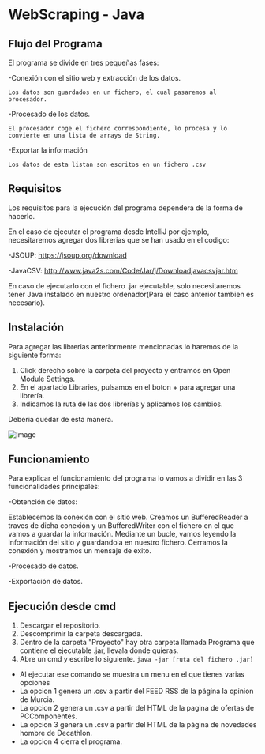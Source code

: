 # WebScraping - Java

## Flujo del Programa

El programa se divide en tres pequeñas fases:

  -Conexión con el sitio web y extracción de los datos.
  
    Los datos son guardados en un fichero, el cual pasaremos al procesador.
    
  -Procesado de los datos.  
  
    El procesador coge el fichero correspondiente, lo procesa y lo convierte en una lista de arrays de String.
    
  -Exportar la información
  
    Los datos de esta listan son escritos en un fichero .csv
  

## Requisitos

Los requisitos para la ejecución del programa dependerá de la forma de hacerlo.

En el caso de ejecutar el programa desde IntelliJ por ejemplo, necesitaremos agregar dos librerias que se han usado en el codigo:

  -JSOUP: https://jsoup.org/download
  
  -JavaCSV: http://www.java2s.com/Code/Jar/j/Downloadjavacsvjar.htm
  
En caso de ejecutarlo con el fichero .jar ejecutable, solo necesitaremos tener Java instalado en nuestro ordenador(Para el caso anterior tambien es necesario).

## Instalación

Para agregar las librerias anteriormente mencionadas lo haremos de la siguiente forma:

1) Click derecho sobre la carpeta del proyecto y entramos en Open Module Settings.
2) En el apartado Libraries, pulsamos en el boton + para agregar una librería.
3) Indicamos la ruta de las dos librerías y aplicamos los cambios.

Deberia quedar de esta manera.

![image](https://user-images.githubusercontent.com/81249604/116101138-dfd89c00-a6ad-11eb-8fc7-80344080eb70.png)


## Funcionamiento

Para explicar el funcionamiento del programa lo vamos a dividir en las 3 funcionalidades principales:

-Obtención de datos:
  
  Establecemos la conexión con el sitio web. Creamos un BufferedReader a traves de dicha conexión y un BufferedWriter con el fichero en el que vamos a guardar la información.
  Mediante un bucle, vamos leyendo la información del sitio y guardandola en nuestro fichero. Cerramos la conexión y mostramos un mensaje de exito.

-Procesado de datos.

-Exportación de datos.

## Ejecución desde cmd

1) Descargar el repositorio.
2) Descomprimir la carpeta descargada.
3) Dentro de la carpeta "Proyecto" hay otra carpeta llamada Programa que contiene el ejecutable .jar, llevala donde quieras.
4) Abre un cmd y escribe lo siguiente.
`java -jar [ruta del fichero .jar]`
- Al ejecutar ese comando se muestra un menu en el que tienes varias opciones
- La opcion 1 genera un .csv a partir del FEED RSS de la página la opinion de Murcia.
- La opcion 2 genera un .csv a partir del HTML de la pagina de ofertas de PCComponentes.
- La opcion 3 genera un .csv a partir del HTML de la página de novedades hombre de Decathlon.
- La opcion 4 cierra el programa.


